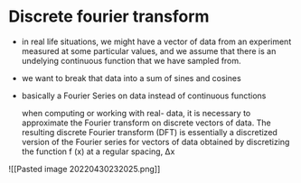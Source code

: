# Discrete fourier transform 
- in real life situations, we might have a vector of data from an experiment measured at some particular values, and we assume that there is an undelying continuous function that we have sampled from.
- we want to break that data into a sum of sines and cosines
- basically a Fourier Series on data instead of continuous functions

  when computing or working with real-
data, it is necessary to approximate the Fourier transform on discrete vectors of
data. The resulting discrete Fourier transform (DFT) is essentially a discretized version of the Fourier series for vectors of data obtained by discretizing the function f (x) at a regular spacing, ∆x

![[Pasted image 20220430232025.png]]
